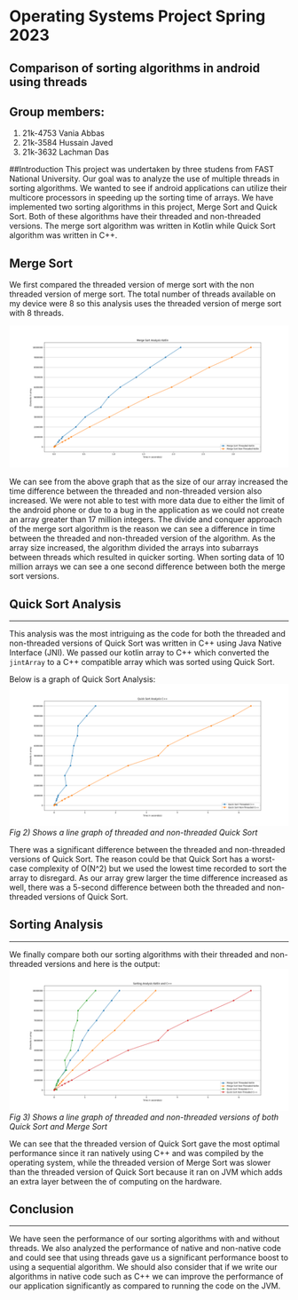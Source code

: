 # Operating Systems Project Spring 2023
## Comparison of sorting algorithms in android using threads
## Group members:
1. 21k-4753 Vania Abbas
2. 21k-3584 Hussain Javed
3. 21k-3632 Lachman Das


##Introduction
This project was undertaken by three studens from FAST National University. Our goal was to analyze the use of multiple threads in sorting algorithms. We wanted to see if android applications can utilize their multicore processors in speeding up the sorting time of arrays. We have implemented two sorting algorithms in this project, Merge Sort and Quick Sort. Both of these algorithms have their threaded and non-threaded versions. The merge sort algorithm was written in Kotlin while Quick Sort algorithm was written in C++.

## Merge Sort

We first compared the threaded version of merge sort with the non threaded version of merge sort. The total number of threads available on my device were 8 so this analysis uses the threaded version of merge sort with 8 threads.

![merge_sort_graph](images/merge_sort_analysis.png)

We can see from the above graph that as the size of our array increased the time difference between the threaded and non-threaded version also increased. We were not able to test with more data due to either the limit of the android phone or due to a bug in the application as we could not create an array greater than 17 million integers. The divide and conquer approach of the merge sort algorithm is the reason we can see a difference in time between the threaded and non-threaded version of the algorithm. As the array size increased, the algorithm divided the arrays into subarrays between threads which resulted in quicker sorting. When sorting data of 10 million arrays we can see a one second difference between both the merge sort versions.

## Quick Sort Analysis

---

This analysis was the most intriguing as the code for both the threaded and non-threaded versions of Quick Sort was written in C++ using Java Native Interface (JNI). We passed our kotlin array to C++ which converted the `jintArray` to a C++ compatible array which was sorted using Quick Sort.

Below is a graph of Quick Sort Analysis:
![quick_sort_graph](images/quick_sort_analysis.png)
*Fig 2) Shows a line graph of threaded and non-threaded Quick Sort*

There was a significant difference between the threaded and non-threaded versions of Quick Sort. The reason could be that Quick Sort has a worst-case complexity of O(N^2) but we used the lowest time recorded to sort the array to disregard. As our array grew larger the time difference increased as well, there was a 5-second difference between both the threaded and non-threaded versions of Quick Sort.

## Sorting Analysis

---

We finally compare both our sorting algorithms with their threaded and non-threaded versions and here is the output:
![sorting_analysis](images/sorting_analysis.png)
*Fig 3) Shows a line graph of threaded and non-threaded versions of both Quick Sort and Merge Sort*

We can see that the threaded version of Quick Sort gave the most optimal performance since it ran natively using C++ and was compiled by the operating system, while the threaded version of Merge Sort was slower than the threaded version of Quick Sort because it ran on JVM which adds an extra layer between the of computing on the hardware.

## Conclusion
---
We have seen the performance of our sorting algorithms with and without threads. We also analyzed the performance of native and non-native code and could see that using threads gave us a significant performance boost to using a sequential algorithm. We should also consider that if we write our algorithms in native code such as C++ we can improve the performance of our application significantly as compared to running the code on the JVM.
